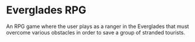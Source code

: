 # Everglades RPG
An RPG game where the user plays as a ranger in the Everglades that must overcome various obstacles in order to save a group of stranded tourists.
